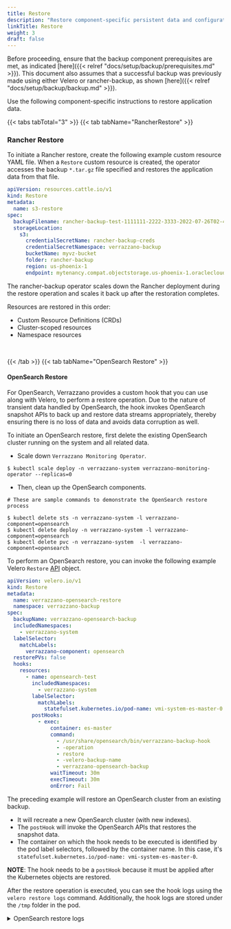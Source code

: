 ```yaml
---
title: Restore
description: "Restore component-specific persistent data and configurations"
linkTitle: Restore
weight: 3
draft: false
---
```



Before proceeding, ensure that the backup component prerequisites are met, as indicated [here]({{< relref "docs/setup/backup/prerequisites.md" >}}).
This document also assumes that a successful backup was previously made using either Velero or rancher-backup, as shown [here]({{< relref "docs/setup/backup/backup.md" >}}).  

Use the following component-specific instructions to restore application data.

{{< tabs tabTotal="3" >}}
{{< tab tabName="RancherRestore" >}}
<br>

### Rancher Restore

To initiate a Rancher restore, create the following example custom resource YAML file.
When a `Restore` custom resource is created, the operator accesses the backup `*.tar.gz` file specified and restores the application data from that file.


```yaml
apiVersion: resources.cattle.io/v1
kind: Restore
metadata:
  name: s3-restore
spec:
  backupFilename: rancher-backup-test-1111111-2222-3333-2022-07-26T02-44-21Z.tar.gz
  storageLocation:
    s3:
      credentialSecretName: rancher-backup-creds
      credentialSecretNamespace: verrazzano-backup
      bucketName: myvz-bucket
      folder: rancher-backup
      region: us-phoenix-1
      endpoint: mytenancy.compat.objectstorage.us-phoenix-1.oraclecloud.com
```

The rancher-backup operator scales down the Rancher deployment during the restore operation and scales it back up after the restoration completes.

Resources are restored in this order:

- Custom Resource Definitions (CRDs)
- Cluster-scoped resources
- Namespace resources

<br/>


{{< /tab >}}
{{< tab tabName="OpenSearch Restore" >}}
<br>

#### OpenSearch Restore

For OpenSearch, Verrazzano provides a custom hook that you can use along with Velero, to perform a restore operation.
Due to the nature of transient data handled by OpenSearch, the hook invokes OpenSearch snapshot APIs to back up and restore data streams appropriately,
thereby ensuring there is no loss of data and avoids data corruption as well.

To initiate an OpenSearch restore, first delete the existing OpenSearch cluster running on the system and all related data.

- Scale down `Verrazzano Monitoring Operator`.

```shell
$ kubectl scale deploy -n verrazzano-system verrazzano-monitoring-operator --replicas=0
```

- Then, clean up the OpenSearch components.

```shell
# These are sample commands to demonstrate the OpenSearch restore process

$ kubectl delete sts -n verrazzano-system -l verrazzano-component=opensearch
$ kubectl delete deploy -n verrazzano-system -l verrazzano-component=opensearch
$ kubectl delete pvc -n verrazzano-system  -l verrazzano-component=opensearch

```

To perform an OpenSearch restore, you can invoke the following example Velero `Restore` [API](https://velero.io/docs/v1.8/api-types/restore/) object.

```yaml
apiVersion: velero.io/v1
kind: Restore
metadata:
  name: verrazzano-opensearch-restore
  namespace: verrazzano-backup
spec:
  backupName: verrazzano-opensearch-backup
  includedNamespaces:
    - verrazzano-system
  labelSelector:
    matchLabels:
      verrazzano-component: opensearch
  restorePVs: false
  hooks:
    resources:
      - name: opensearch-test
        includedNamespaces:
          - verrazzano-system       
        labelSelector:
          matchLabels:            
            statefulset.kubernetes.io/pod-name: vmi-system-es-master-0
        postHooks:
          - exec:
              container: es-master
              command:
                - /usr/share/opensearch/bin/verrazzano-backup-hook
                - -operation
                - restore
                - -velero-backup-name
                - verrazzano-opensearch-backup
              waitTimeout: 30m
              execTimeout: 30m
              onError: Fail

```


The preceding example will restore an OpenSearch cluster from an existing backup.
- It will recreate a new OpenSearch cluster (with new indexes).
- The `postHook` will invoke the OpenSearch APIs that restores the snapshot data.
- The container on which the hook needs to be executed is identified by the pod label selectors, followed by the container name.
  In this case, it's `statefulset.kubernetes.io/pod-name: vmi-system-es-master-0`.

**NOTE**: The hook needs to be a `postHook` because it must be applied after the Kubernetes objects are restored.

After the restore operation is executed, you can see the hook logs using the `velero restore logs` command. Additionally, the hook logs are stored under the `/tmp` folder in the pod.


<details>
  <summary>OpenSearch restore logs</summary></summary>

```shell
# To display the logs from the restore, execute the following command
$ kubectl logs -n verrazzano-backup -l app.kubernetes.io/name=velero

# Fetch the logfile name as shown below
$ kubectl exec -it vmi-system-es-master-0 -n verrazzano-system -- ls -al /tmp | grep verrazzano-restore-hook | tail -n 1 | awk '{print $NF}'

# To examine the hook logs, exec into the pod as shown, and use the filename retrieved above
$ kubectl exec -it vmi-system-es-master-0 -n verrazzano-system -- cat /tmp/<log-file-name>

```
</details>



<br/>
